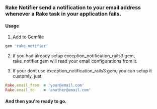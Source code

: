 ### Rake Notifier send a notification to your email address whenever a Rake task in your application fails.


#### Usage
1. Add to Gemfile
```ruby
gem 'rake_notifier'
```

2. If you had already setup exception_notification_rails3.gem, rake_notifier.gem will read your email configurations from it.

3. If your dont use exception_notification_rails3.gem, you can setup it
   customly, just
```ruby
Rake.email_from  = 'your@email.com'
Rake.email_to    = 'another@email.com'
```

#### And then you're ready to go.
